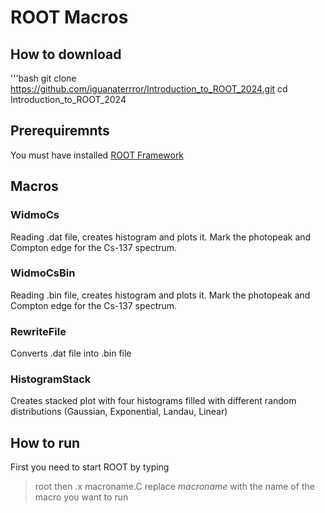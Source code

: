 # ROOT Macros

## How to download
'''bash
git clone https://github.com/iguanaterrror/Introduction_to_ROOT_2024.git
cd Introduction_to_ROOT_2024

## Prerequiremnts
You must have installed [ROOT Framework](https://root.cern/install/)

## Macros
### WidmoCs
Reading .dat file, creates histogram and plots it. Mark the photopeak and Compton edge for the Cs-137 spectrum.


### WidmoCsBin
Reading .bin file, creates histogram and plots it. Mark the photopeak and Compton edge for the Cs-137 spectrum.

### RewriteFile
Converts .dat file into .bin file

### HistogramStack
Creates stacked plot with four histograms filled with different random distributions (Gaussian, Exponential, Landau, Linear)

## How to run
First you need to start ROOT by typing
>root
then
>.x macroname.C
replace _macroname_ with the name of the macro you want to run

